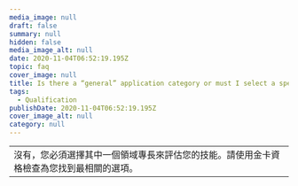 ```yaml
---
media_image: null
draft: false
summary: null
hidden: false
media_image_alt: null
date: 2020-11-04T06:52:19.195Z
topic: faq
cover_image: null
title: Is there a “general” application category or must I select a specific industry?
tags:
  - Qualification
publishDate: 2020-11-04T06:52:19.195Z
cover_image_alt: null
category: null
---
```



|                                                                                    |
| ---------------------------------------------------------------------------------- |
| <!--StartFragment-->沒有，您必須選擇其中一個領域專長來評估您的技能。請使用金卡資格檢查為您找到最相關的選項。<!--EndFragment--> |